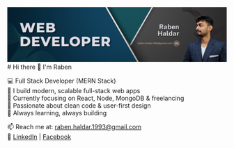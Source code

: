 <img src="https://github.com/Raben1997/Raben1997/blob/f731e182ec1d1e544a946df7a7710fb0b0d4bf5f/Raben%20Haldar.png" alt="Mokkapps GitHub README header image">
# Hi there 👋 I'm Raben

💻 Full Stack Developer (MERN Stack)  
🚀 I build modern, scalable full-stack web apps  
🌱 Currently focusing on React, Node, MongoDB & freelancing  
🎯 Passionate about clean code & user-first design  
🧩 Always learning, always building

📫 Reach me at: [raben.haldar.1993@gmail.com](mailto:raben.haldar.1993@gmail.com)  
🔗 [LinkedIn](https://linkedin.com/in/rabenhaldar) | [Facebook](https://facebook.com/rabenhaldar97)

